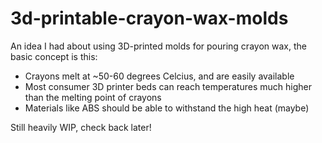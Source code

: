 # 3d-printable-crayon-wax-molds
An idea I had about using 3D-printed molds for pouring crayon wax, the basic concept is this:
- Crayons melt at ~50-60 degrees Celcius, and are easily available
- Most consumer 3D printer beds can reach temperatures much higher than the melting point of crayons
- Materials like ABS should be able to withstand the high heat (maybe)

Still heavily WIP, check back later!
